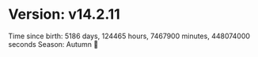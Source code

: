 # Version: v14.2.11
Time since birth: 5186 days, 124465 hours, 7467900 minutes, 448074000 seconds
Season: Autumn 🍁
